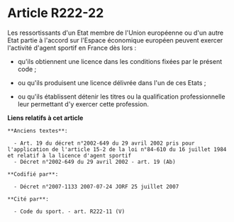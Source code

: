 # Article R222-22

Les ressortissants d'un Etat membre de l'Union européenne ou d'un autre Etat partie à l'accord sur l'Espace économique
européen peuvent exercer l'activité d'agent sportif en France dès lors :

- qu'ils obtiennent une licence dans les conditions fixées par le présent code ;

- ou qu'ils produisent une licence délivrée dans l'un de ces Etats ;

- ou qu'ils établissent détenir les titres ou la qualification professionnelle leur permettant d'y exercer cette profession.

**Liens relatifs à cet article**

	**Anciens textes**:

	  - Art. 19 du décret n°2002-649 du 29 avril 2002 pris pour l'application de l'article 15-2 de la loi n°84-610 du 16 juillet 1984 et relatif à la licence d'agent sportif
	  - Décret n°2002-649 du 29 avril 2002 - art. 19 (Ab)

	**Codifié par**:

	  - Décret n°2007-1133 2007-07-24 JORF 25 juillet 2007

	**Cité par**:

	  - Code du sport. - art. R222-11 (V)
